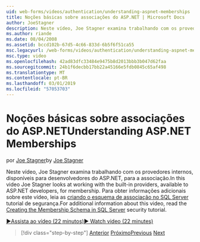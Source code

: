 ```yaml
---
uid: web-forms/videos/authentication/understanding-aspnet-memberships
title: Noções básicas sobre associações do ASP.NET | Microsoft Docs
author: JoeStagner
description: Neste vídeo, Joe Stagner examina trabalhando com os provedores internos, disponíveis para desenvolvedores do ASP.NET, para a associação. Para obter informações adicionais sobre est...
ms.author: riande
ms.date: 08/04/2008
ms.assetid: bccd102b-67d5-4c66-833d-6b5f6f51ca55
msc.legacyurl: /web-forms/videos/authentication/understanding-aspnet-memberships
msc.type: video
ms.openlocfilehash: 42ad83dfc33484e9475b8d2013bbb3b047d62faa
ms.sourcegitcommit: 24b1f6decbb17bb22a45166e5fdb0845c65af498
ms.translationtype: MT
ms.contentlocale: pt-BR
ms.lasthandoff: 03/01/2019
ms.locfileid: "57053703"
---
```

<a name="understanding-aspnet-memberships"></a><span data-ttu-id="8ce98-104">Noções básicas sobre associações do ASP.NET</span><span class="sxs-lookup"><span data-stu-id="8ce98-104">Understanding ASP.NET Memberships</span></span>
====================
<span data-ttu-id="8ce98-105">por [Joe Stagner](https://github.com/JoeStagner)</span><span class="sxs-lookup"><span data-stu-id="8ce98-105">by [Joe Stagner](https://github.com/JoeStagner)</span></span>

<span data-ttu-id="8ce98-106">Neste vídeo, Joe Stagner examina trabalhando com os provedores internos, disponíveis para desenvolvedores do ASP.NET, para a associação.</span><span class="sxs-lookup"><span data-stu-id="8ce98-106">In this video Joe Stagner looks at working with the built-in providers, available to ASP.NET developers, for membership.</span></span> <span data-ttu-id="8ce98-107">Para obter informações adicionais sobre este vídeo, leia as [criando o esquema de associação no SQL Server](../../overview/older-versions-security/membership/creating-the-membership-schema-in-sql-server-vb.md) tutorial de segurança.</span><span class="sxs-lookup"><span data-stu-id="8ce98-107">For additional information about this video, read the [Creating the Membership Schema in SQL Server](../../overview/older-versions-security/membership/creating-the-membership-schema-in-sql-server-vb.md) security tutorial.</span></span>

[<span data-ttu-id="8ce98-108">&#9654;Assista ao vídeo (22 minutos)</span><span class="sxs-lookup"><span data-stu-id="8ce98-108">&#9654; Watch video (22 minutes)</span></span>](https://channel9.msdn.com/Blogs/ASP-NET-Site-Videos/understanding-aspnet-memberships)

> [!div class="step-by-step"]
> <span data-ttu-id="8ce98-109">[Anterior](use-custom-principal-objects.md)
> [Próximo](configuring-sql-to-work-with-membership-schemas.md)</span><span class="sxs-lookup"><span data-stu-id="8ce98-109">[Previous](use-custom-principal-objects.md)
[Next](configuring-sql-to-work-with-membership-schemas.md)</span></span>

